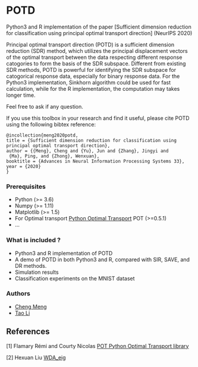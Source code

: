 
# POTD

Python3 and R implementation of the paper [Sufficient dimension reduction for classification using principal optimal transport direction] (NeurIPS 2020)

Principal optimal transport direction (POTD) is a sufficient dimension reduction (SDR) method, which utilizes the principal displacement vectors of the optimal transport between the data respecting different response catogories to form the basis of the SDR subspace. Different from existing SDR methods, POTD is powerful for identifying the SDR subspace for catogorical response data, especially for binary response data. For the Python3 implementation, Sinkhorn algorithm could be used for fast calculation, while for the R implementation, the computation may takes longer time.

Feel free to ask if any question.

If you use this toolbox in your research and find it useful, please cite POTD using the following bibtex reference:

```
@incollection{meng2020potd,
title = {Sufficient dimension reduction for classification using principal optimal transport direction},
author = {{Meng}, Cheng and {Yu}, Jun and {Zhang}, Jingyi and
 {Ma}, Ping, and {Zhong}, Wenxuan},
booktitle = {Advances in Neural Information Processing Systems 33},
year = {2020}
}
```

### Prerequisites
* Python (>= 3.6)
* Numpy (>= 1.11)
* Matplotlib (>= 1.5)
* For Optimal transport [Python Optimal Transport](https://pot.readthedocs.io/en/stable/) POT (>=0.5.1)
* ...

### What is included ?

* Python3 and R implementation of POTD
* A demo of POTD in both Python3 and R, compared with SIR, SAVE, and DR methods.
* Simulation results
* Classification experiments on the MNIST dataset

### Authors

* [Cheng Meng](https://github.com/ChengzijunAixiaoli)
* [Tao Li](https://github.com/sherlockLitao)




## References

[1] Flamary Rémi and Courty Nicolas [POT Python Optimal Transport library](https://github.com/rflamary/POT)

[2] Hexuan Liu [WDA_eig](https://github.com/HexuanLiu/WDA_eig)
